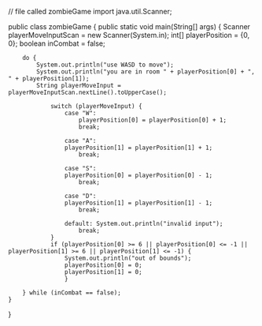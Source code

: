 
// file called zombieGame
import java.util.Scanner;

public class zombieGame {
    public static void main(String[] args) {
        Scanner playerMoveInputScan = new Scanner(System.in);
        int[] playerPosition = {0, 0};
        boolean inCombat = false;

        do {
            System.out.println("use WASD to move");
            System.out.println("you are in room " + playerPosition[0] + ", " + playerPosition[1]);
            String playerMoveInput = playerMoveInputScan.nextLine().toUpperCase();

                switch (playerMoveInput) {
                    case "W":
                        playerPosition[0] = playerPosition[0] + 1;
                        break;
                
                    case "A":
                    playerPosition[1] = playerPosition[1] + 1;
                        break;
                
                    case "S":
                    playerPosition[0] = playerPosition[0] - 1;
                        break;
                    
                    case "D":
                    playerPosition[1] = playerPosition[1] - 1;
                        break;
                
                    default: System.out.println("invalid input");
                        break;
                }
                if (playerPosition[0] >= 6 || playerPosition[0] <= -1 || playerPosition[1] >= 6 || playerPosition[1] <= -1) {
                    System.out.println("out of bounds");
                    playerPosition[0] = 0;
                    playerPosition[1] = 0;
                    }
            
        } while (inCombat == false);
    }
}